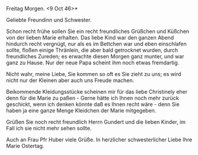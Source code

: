  Freitag Morgen. <9 Oct 46>*

Geliebte Freundinn und Schwester.

Schon recht frühe sollen Sie ein recht freundliches Grüßchen und Küßchen von der lieben Marie erhalten. Das liebe Kind war den ganzen Abend hindurch recht vergnügt, nur als es im Bettchen war und eben einschlafen sollte, floßen einige Thränlein, die aber bald getrocknet wurden, durch freundliches Zureden; es erwachte diesen Morgen ganz munter, und war ganz zu Hause. Nur der neue Papa scheint ihm noch etwas fremdartig.

Nicht wahr, meine Liebe, Sie kommen so oft es Sie zieht zu uns; es wird nicht nur der Kleinen aber auch uns Freude machen.

Beikommende Kleidungsstücke scheinen mir für das liebe Christinely eher denn für die Marie zu paßen - Gerne hätte ich Ihnen noch mehr zurück geschickt, wenn ich denken könnte daß es Ihnen recht wäre - denn Sie haben ja eine ganze Menge Kleidchen der Marie mitgegeben.

Grüßen Sie noch recht freundlich Herrn Gundert und die lieben Kinder, im Fall ich sie nicht mehr sehen sollte.

Auch an Frau Pfr Huber viele Grüße.
In herzlicher schwesterlicher Liebe
 Ihre Marie Ostertag.

